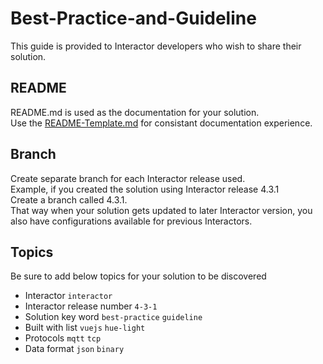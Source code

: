 # Best-Practice-and-Guideline

This guide is provided to Interactor developers who wish to share their solution.

## README

README.md is used as the documentation for your solution.  
Use the [README-Template.md](https://gist.github.com/interactorsolutions/Best-Practice-and-Guideline/README-Template.md) for consistant documentation experience.

## Branch

Create separate branch for each Interactor release used.  
Example, if you created the solution using Interactor release 4.3.1  
Create a branch called 4.3.1.  
That way when your solution gets updated to later Interactor version, you also have configurations available for previous Interactors.

## Topics

Be sure to add below topics for your solution to be discovered
* Interactor `interactor`
* Interactor release number `4-3-1` 
* Solution key word `best-practice` `guideline`
* Built with list `vuejs` `hue-light`
* Protocols `mqtt` `tcp`
* Data format `json` `binary`

